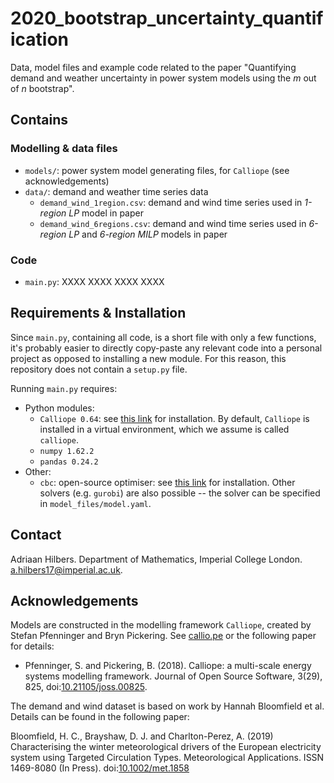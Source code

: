 # 2020_bootstrap_uncertainty_quantification
Data, model files and example code related to the paper "Quantifying demand and weather uncertainty in power system models using the *m* out of *n* bootstrap".




## Contains

### Modelling & data files

- `models/`: power system model generating files, for `Calliope` (see acknowledgements)
- `data/`: demand and weather time series data
  - `demand_wind_1region.csv`: demand and wind time series used in *1-region LP* model in paper
  - `demand_wind_6regions.csv`: demand and wind time series used in *6-region LP* and *6-region MILP* models in paper


### Code

- `main.py`: XXXX XXXX XXXX XXXX




## Requirements & Installation

Since `main.py`, containing all code, is a short file with only a few functions, it's probably easier to directly copy-paste any relevant code into a personal project as opposed to installing a new module. For this reason, this repository does not contain a `setup.py` file.

Running `main.py` requires:
- Python modules:
  - `Calliope 0.64`:  see [this link](https://calliope.readthedocs.io/en/stable/user/installation.html) for installation. By default, `Calliope` is installed in a virtual environment, which we assume is called `calliope`.
  - `numpy 1.62.2`
  - `pandas 0.24.2`
- Other:
  - `cbc`: open-source optimiser: see [this link](https://projects.coin-or.org/Cbc) for installation. Other solvers (e.g. `gurobi`) are also possible -- the solver can be specified in `model_files/model.yaml`.





## Contact

Adriaan Hilbers. Department of Mathematics, Imperial College London. [a.hilbers17@imperial.ac.uk](mailto:a.hilbers17@imperial.ac.uk).




## Acknowledgements

Models are constructed in the modelling framework `Calliope`, created by Stefan Pfenninger and Bryn Pickering. See [callio.pe](https://callio.pe) or the following paper for details:

- Pfenninger, S. and Pickering, B. (2018). Calliope: a multi-scale energy systems modelling framework. Journal of Open Source Software, 3(29), 825, doi:[10.21105/joss.00825](https://doi.org/10.21105/joss.00825).

The demand and wind dataset is based on work by Hannah Bloomfield et al. Details can be found in the following paper:

Bloomfield, H. C., Brayshaw, D. J. and Charlton-Perez, A. (2019) Characterising the winter meteorological drivers of the European electricity system using Targeted Circulation Types. Meteorological Applications. ISSN 1469-8080 (In Press). doi:[10.1002/met.1858](https://doi.org/10.1002/met.1858)
